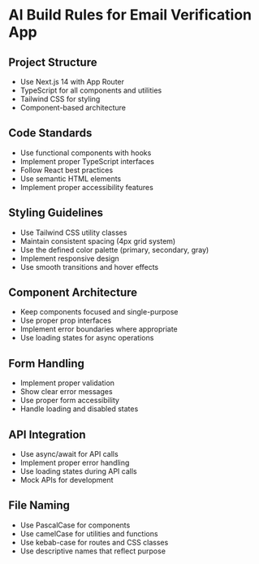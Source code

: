 # AI Build Rules for Email Verification App

## Project Structure
- Use Next.js 14 with App Router
- TypeScript for all components and utilities
- Tailwind CSS for styling
- Component-based architecture

## Code Standards
- Use functional components with hooks
- Implement proper TypeScript interfaces
- Follow React best practices
- Use semantic HTML elements
- Implement proper accessibility features

## Styling Guidelines
- Use Tailwind CSS utility classes
- Maintain consistent spacing (4px grid system)
- Use the defined color palette (primary, secondary, gray)
- Implement responsive design
- Use smooth transitions and hover effects

## Component Architecture
- Keep components focused and single-purpose
- Use proper prop interfaces
- Implement error boundaries where appropriate
- Use loading states for async operations

## Form Handling
- Implement proper validation
- Show clear error messages
- Use proper form accessibility
- Handle loading and disabled states

## API Integration
- Use async/await for API calls
- Implement proper error handling
- Use loading states during API calls
- Mock APIs for development

## File Naming
- Use PascalCase for components
- Use camelCase for utilities and functions
- Use kebab-case for routes and CSS classes
- Use descriptive names that reflect purpose
